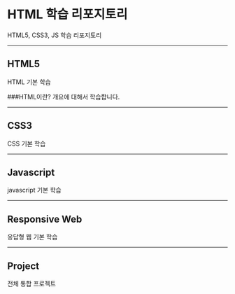 # HTML 학습 리포지토리
HTML5, CSS3, JS 학습 리포지토리


--------------------------

## HTML5 
HTML 기본 학습

###HTML이란?
개요에 대해서 학습합니다.

---------------------------


## CSS3
CSS 기본 학습

---------------------------

## Javascript
javascript 기본 학습

---------------------------

## Responsive Web
응답형 웹 기본 학습

---------------------------

## Project
전체 통합 프로젝트

